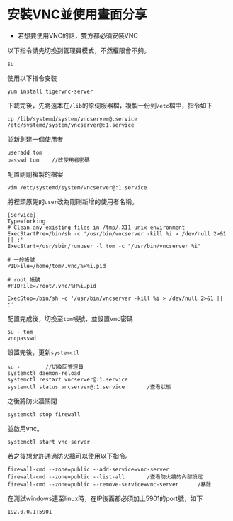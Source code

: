 # 安裝VNC並使用畫面分享

* 若想要使用VNC的話，雙方都必須安裝VNC

以下指令請先切換到管理員模式，不然權限會不夠。

    su

使用以下指令安裝

    yum install tigervnc-server

下載完後，先將遠本在`/lib`的原伺服器檔，複製一份到`/etc`檔中，指令如下

    cp /lib/systemd/system/vncserver@.service /etc/systemd/system/vncserver@:1.service

並新創建一個使用者

    useradd tom
    passwd tom    //改使用者密碼

配置剛剛複製的檔案

    vim /etc/systemd/system/vncserver@:1.service

將裡頭原先的`user`改為剛剛新增的使用者名稱。

    [Service]
    Type=forking
    # Clean any existing files in /tmp/.X11-unix environment
    ExecStartPre=/bin/sh -c '/usr/bin/vncserver -kill %i > /dev/null 2>&1 || :'
    ExecStart=/usr/sbin/runuser -l tom -c "/usr/bin/vncserver %i"

    # 一般帳號
    PIDFile=/home/tom/.vnc/%H%i.pid

    # root 帳號
    #PIDFile=/root/.vnc/%H%i.pid

    ExecStop=/bin/sh -c '/usr/bin/vncserver -kill %i > /dev/null 2>&1 || :'

配置完成後，切換至`tom`帳號，並設置vnc密碼

    su - tom
    vncpasswd

設置完後，更新`systemctl`

    su -        //切換回管理員
    systemctl daemon-reload
    systemctl restart vncserver@:1.service
    systemctl status vncserver@:1.service       /查看狀態

之後將防火牆關閉

    systemctl stop firewall
    
並啟用vnc。

    systemctl start vnc-server

若之後想允許通過防火牆可以使用以下指令。

    firewall-cmd --zone=public --add-service=vnc-server
    firewall-cmd --zone=public --list-all       /查看防火牆的內部設定
    firewall-cmd --zone=public --remove-service=vnc-server      /移除

在測試windows連至linux時，在IP後面都必須加上5901的port號，如下

    192.0.0.1:5901